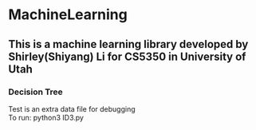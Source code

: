 # MachineLearning
## This is a machine learning library developed by Shirley(Shiyang) Li for CS5350 in University of Utah
### Decision Tree
Test is an extra data file for debugging</br>
To run: python3 ID3.py</br>
